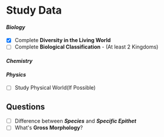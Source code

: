 # **Study Data**

#### ***Biology***
- [x] Complete **Diversity in the Living World**
- [ ] Complete **Biological Classification** - (At least 2 Kingdoms)
#### ***Chemistry***

#### ***Physics***
- [ ] Study Physical World(If Possible)
## **Questions**
- [ ] Difference between ***Species*** and ***Specific Epithet***
- [ ] What's **Gross Morphology**?